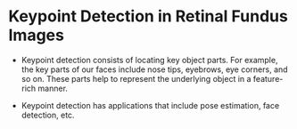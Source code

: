 # Keypoint Detection in Retinal Fundus Images 

- Keypoint detection consists of locating key object parts. 
For example, the key parts of our faces include nose tips, eyebrows, eye corners, and so on. 
These parts help to represent the underlying object in a feature-rich manner. 

- Keypoint detection has applications that include pose estimation, face detection, etc.
